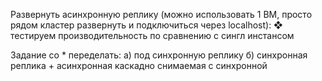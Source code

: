 Развернуть асинхронную реплику (можно использовать 1 ВМ, просто рядом кластер развернуть и подключиться через localhost):
❖ тестируем производительность по сравнению с сингл инстансом





Задание со * переделать:
а) под синхронную реплику
б) синхронная реплика + асинхронная каскадно снимаемая с синхронной
